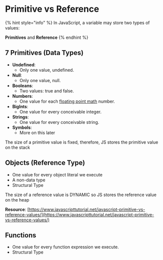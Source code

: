 # Primitive vs Reference

{% hint style="info" %}
In JavaScript, a variable may store two types of values:

**Primitives** and **Reference**
{% endhint %}

## 7 Primitives \(Data Types\)

* **Undefined**:
  * Only one value, undefined.
* **Null**: 
  * Only one value, null.
* **Booleans**: 
  * Two values: true and false.
* **Numbers**:
  * One value for each  [floating point math](https://el2.convertkit-mail.com/c/8kuk429m8li3ul03z6hk/7df7h2up57xel8/aHR0cHM6Ly9lbi53aWtpcGVkaWEub3JnL3dpa2kvRG91YmxlLXByZWNpc2lvbl9mbG9hdGluZy1wb2ludF9mb3JtYXQ=)  number.
* **BigInts**:
  * One value for every conceivable integer.
* **Strings**:
  * One value for every conceivable string.
* **Symbols**:
  * More on this later

The size of a primitive value is fixed, therefore, JS stores the primitive value on the stack

## Objects \(Reference Type\)

* One value for every object literal we execute
* A non-data type
* Structural Type

The size of a reference value is DYNAMIC so JS stores the reference value on the heap

**Resource**: [https://www.javascripttutorial.net/javascript-primitive-vs-reference-values/](https://www.javascripttutorial.net/javascript-primitive-vs-reference-values/)

## Functions

* One value for every function expression we execute.
* Structural Type

